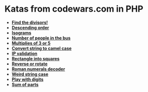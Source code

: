 # Katas from codewars.com in PHP
- **[Find the divisors!](https://www.codewars.com/kata/reviews/5996c979e06bbf2b5a000720/groups/5b1d0e72da48c294e3001b98)**
- **[Descending order](https://www.codewars.com/kata/reviews/5d21f9dd9c6a5800012af112/groups/60237c54acef3600013eed61)**
- **[Isograms](https://www.codewars.com/kata/reviews/5b916f3ef0a3b2aa2e001441/groups/602ba87f42c537000152936c)**
- **[Number of people in the bus](https://www.codewars.com/kata/reviews/5bbb0af1484fcd44250015d5/groups/6024ccd56791d2000181681)**
- **[Multiplies of 3 or 5](https://www.codewars.com/kata/reviews/578840b8ea6a1ce290000002/groups/6024d644acef36000165bc05)**
- **[Convert string to camel case](https://www.codewars.com/kata/reviews/5af529b442d45e8ca300134e/groups/60262101c07a950001d6bcbe)**
- **[IP validation](https://www.codewars.com/kata/reviews/58a72323238a12e4d800019c/groups/602a1ac9b26e5c00010194a7)**
- **[Rectangle into squares](https://www.codewars.com/kata/reviews/5790939e671cb57f790000d8/groups/602cb8e2265b840001ce1900)**
- **[Reverse or rotate](https://www.codewars.com/kata/reviews/579c65f63fb8d9634c00043a/groups/602e0ba46d0198000120d335)**
- **[Roman numerals decoder](https://www.codewars.com/kata/reviews/588aab99973eab5b620001d0/groups/602f5ba53938a30001722634)**
- **[Weird string case](https://www.codewars.com/kata/reviews/5d02a99ca535d500019bb826/groups/6033511f9a0c5e00019e6377)**
- **[Play with digits](https://www.codewars.com/kata/reviews/5797802a261e83177d000134/groups/6035f4bff133650001f827bb)**
- **[Sum of parts](https://www.codewars.com/kata/5ce399e0047a45001c853c2b/train/php/603741c7c55d3800266566bc)**
   